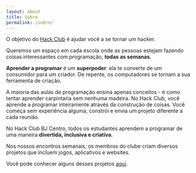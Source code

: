 ```yaml
---
layout: about
title: Sobre
permalink: /sobre/
---
```


O objetivo do [Hack Club](https://hackclub.com/) é ajudar você a se tornar um hacker. 

Queremos um espaço em cada escola onde as pessoas estejam fazendo coisas interessantes com programação, **todas as semanas**.

**Aprender a programar** é um **superpoder**: ela te converte de um consumidor para um criador. De repente, os computadores se tornam a sua ferramenta de criação.

A maioria das aulas de programação ensina apenas conceitos - é como tentar aprender carpintaria sem nenhuma madeira. No Hack Club, você aprende a programar inteiramente através da construção de coisas. Você começa sem experiência alguma, constrói e envia um projeto diferente a cada reunião.

No Hack Club BJ Centro, todos os estudantes aprendem a programar de uma maneira **divertida, inclusiva e criativa**.

Nos nossos encontros semanais, os membros do clube criam diversos projetos que incluem jogos, aplicativos e websites.

Você pode conhecer alguns desses projetos [aqui](/workshops).
